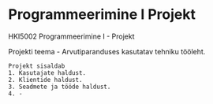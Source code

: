 # Programmeerimine I Projekt
HKI5002 Programmeerimine I - Projekt

Projekti teema - Arvutiparanduses kasutatav tehniku tööleht.

	Projekt sisaldab
	1. Kasutajate haldust.
	2. Klientide haldust.
	3. Seadmete ja tööde haldust.
	4. - 
